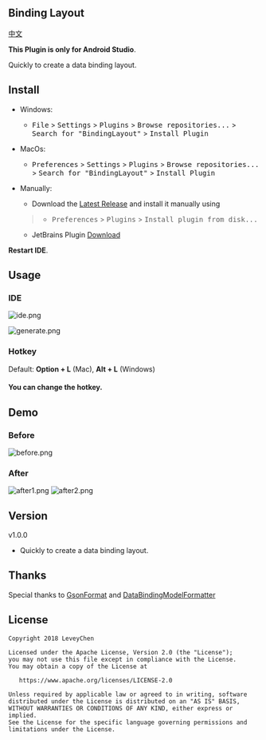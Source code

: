 Binding Layout
------

  [中文](README_CN.md)


**This Plugin is only for Android Studio**.
>
Quickly to create a data binding layout.


## Install   
- Windows:
  - <kbd>File</kbd> > <kbd>Settings</kbd> > <kbd>Plugins</kbd> > <kbd>Browse repositories...</kbd> > <kbd>Search for "BindingLayout"</kbd> > <kbd>Install Plugin</kbd>

- MacOs:
  - <kbd>Preferences</kbd> > <kbd>Settings</kbd> > <kbd>Plugins</kbd> > <kbd>Browse repositories...</kbd> > <kbd>Search for "BindingLayout"</kbd> > <kbd>Install Plugin</kbd>

- Manually:
  - Download the [Latest Release](https://github.com/leveychen/BindingLayout/blob/master/BindingLayout.jar) and install it manually using
  >- <kbd>Preferences</kbd> > <kbd>Plugins</kbd> > <kbd>Install plugin from disk...</kbd>
  - JetBrains Plugin [Download](http://plugins.jetbrains.com/plugin/10555)
  
**Restart IDE**.

## Usage
### IDE

![ide.png](http://ww3.sinaimg.cn/large/0060lm7Tly1fpmulivs9tj309j05pwei.jpg)

![generate.png](http://ww2.sinaimg.cn/large/0060lm7Tly1fpmumr9wv7j306p06sjrd.jpg) 

###  Hotkey

Default:  **Option + L**  (Mac), **Alt + L** (Windows)

#### You can change the hotkey.

## Demo 

###  Before
![before.png](http://ww3.sinaimg.cn/large/0060lm7Tly1fpmvcud3lnj30e00890sv.jpg)

###  After
![after1.png](http://ww2.sinaimg.cn/large/0060lm7Tly1fpmvcudfpvj30lo0f7jsh.jpg)
![after2.png](http://ww2.sinaimg.cn/large/0060lm7Tly1fpmvcuhdcgj30jr0ebq3u.jpg)


## Version

v1.0.0
> 
* Quickly to create a data binding layout.


## Thanks
Special thanks to [GsonFormat](https://github.com/zzz40500/GsonFormat) and [DataBindingModelFormatter](https://github.com/Qixingchen/DataBindingModelFormatter)


## License

    Copyright 2018 LeveyChen

    Licensed under the Apache License, Version 2.0 (the "License");
    you may not use this file except in compliance with the License.
    You may obtain a copy of the License at

       https://www.apache.org/licenses/LICENSE-2.0

    Unless required by applicable law or agreed to in writing, software
    distributed under the License is distributed on an "AS IS" BASIS,
    WITHOUT WARRANTIES OR CONDITIONS OF ANY KIND, either express or implied.
    See the License for the specific language governing permissions and
    limitations under the License.
